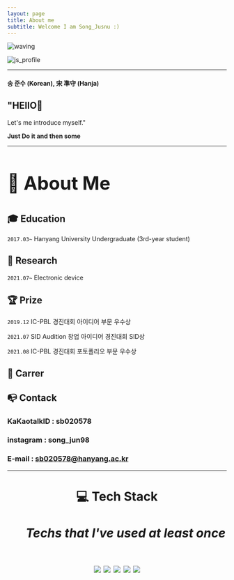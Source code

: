 ```yaml
---
layout: page
title: About me
subtitle: Welcome I am Song_Jusnu :)
---
```


![waving](https://capsule-render.vercel.app/api?type=waving&height=200&text=Song_Junsu&fontAlign=50&fontAlignY=40&color=gradient)

![js_profile](https://user-images.githubusercontent.com/74344434/132435989-8e193368-3cd4-464f-8b4e-5f9894810763.jpg)

---
#### 송 준수 (Korean), 宋 準守 (Hanja)

## "HEllO👋 
Let's me introduce myself."

**Just Do it and then some** 

---
**<h1><dl><dt>👩 About Me </dt>**
---

## **🎓 Education**

`2017.03~` Hanyang University Undergraduate (3rd-year student)


## **📝 Research** 

`2021.07~` Electronic device

## **🏆 Prize**

`2019.12` IC-PBL 경진대회 아이디어 부문 우수상

`2021.07` SID Audition 창업 아이디어 경진대회 SID상

`2021.08` IC-PBL 경진대회 포토폴리오 부문 우수상

## **📑 Carrer**




## **📭 Contack** 
### KaKaotalkID : sb020578
### instagram : song_jun98
### E-mail : sb020578@hanyang.ac.kr

---

<center>

**<h1><dl><dt>💻 Tech Stack </dt>**
<h5><dd>Techs that I've used at least once</dd></dl>
<img src="https://img.shields.io/badge/Python-3766AB?style=flat-square&logo=Python&logoColor=white"/></a>
<img src="https://img.shields.io/badge/HTML5-E34F26?style=flat-square&logo=html5&logoColor=white"/></a>
<img src="https://img.shields.io/badge/CSS-1572B6?style=flat-square&logo=css3&logoColor=white"/></a>
<img src="https://img.shields.io/badge/Java-007396?style=flat-square&logo=JAVA&logoColor=white"/></a>
<img src="https://img.shields.io/badge/-C-F7DF1E?style=flat-square&logo=C&logoColor=white"/></a>